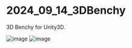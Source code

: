 # 2024_09_14_3DBenchy
3D Benchy for Unity3D.


![image](https://github.com/user-attachments/assets/e8d1c28b-622e-4f26-ab16-4d427b2da646)
![image](https://github.com/user-attachments/assets/8af65146-e9e0-46d5-bf94-00bd7eb8370b)
